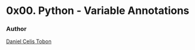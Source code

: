 # 0x00. Python - Variable Annotations

### Author

[Daniel Celis Tobon](https://github.com/danicelistobon)
